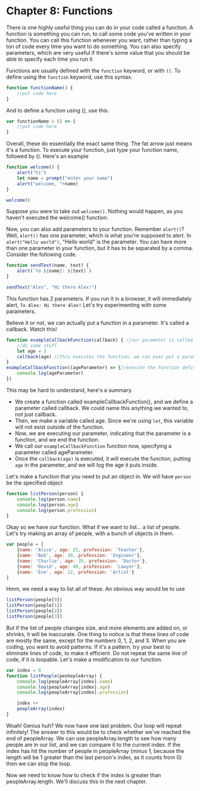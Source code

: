 # Chapter 8: Functions
There is one highly useful thing you can do in your code called a function. A function is something you can run, to call some code you've written in your function. You can call this function whenever you want, rather than typing a ton of code every time you want to do something. You can also specify parameters, which are very useful if there's some value that you should be able to specify each time you run it

Functions are usually defined with the `function` keyword, or with `()`.
To define using the `function` keyword, use this syntax.
```js
function functionName() {
    //put code here
}
```
And to define a function using (), use this.
```js
var functionName = () => {
    //put code here
}
```
Overall, these do essentially the exact same thing. The fat arrow just means it's a function.
To execute your function, just type your function name, followed by (). Here's an example

```js
function welcome() {
    alert("hi")
    let name = prompt("enter your name")
    alert("welcome, "+name)
}

welcome()
```
Suppose you were to take out `welcome()`. Nothing would happen, as you haven't executed the welcome() function.

Now, you can also add parameters to your function. Remember `alert()`? Well, `alert()` has one parameter, which is what you're supposed to alert.
In `alert("Hello world")`, "Hello world" is the parameter. You can have more than one parameter in your function, but it has to be separated by a comma. Consider the following code.
```js
function sendText(name, text) {
    alert(`To ${name}: ${text}`)
}

sendText("Alex", "Hi there Alex!")
```
This function has 2 parameters. If you run it in a browser, it will immediately alert, `To Alex: Hi there Alex!`
Let's try experimenting with some parameters.

Believe it or not, we can actually put a function in a parameter. It's called a callback. Watch this!
```js
function exampleCallbackFunction(callback) { //our parameter is called callback.
    //do some stuff
    let age = 3
    callback(age) //this executes the function, we can even put a parameter in it
}
exampleCallbackFunction((ageParameter) => {//execute the function defined, note the value we put in the parameter
    console.log(ageParameter)
})
```
This may be hard to understand, here's a summary.
- We create a function called exampleCallbackFunction(), and we define a parameter called callback. We could name this anything we wanted to, not just callback.
- Then, we make a variable called age. Since we're using `let`, this variable will not exist outside of the function.
- Now, we are executing our parameter, indicating that the parameter is a function, and we end the function.
- We call our `exampleCallbackFunction` function now, specifying a parameter called ageParameter.
- Once the `callback(age)` is executed, it will execute the function, putting `age` in the parameter, and we will log the age it puts inside.

Let's make a function that you need to put an object in. We will have `person` be the specified object
```js
function listPerson(person) {
    console.log(person.name)
    console.log(person.age)
    console.log(person.profession)
}
```
Okay so we have our function. What if we want to list... a list of people. Let's try making an array of people, with a bunch of objects in them.
```js
var people = [
    {name: 'Alice', age: 25, profession: 'Teacher'},
    {name: 'Bob', age: 30, profession: 'Engineer'},
    {name: 'Charlie', age: 35, profession: 'Doctor'},
    {name: 'David', age: 40, profession: 'Lawyer'},
    {name: 'Eve', age: 22, profession: 'Artist'}
]
```
Hmm, we need a way to list all of these. An obvious way would be to use
```js
listPerson(people[0])
listPerson(people[1])
listPerson(people[2])
listPerson(people[3])
```
But if the list of people changes size, and more elements are added on, or shrinks, it will be inaccurate.
One thing to notice is that these lines of code are mostly the same, except for the numbers 0, 1, 2, and 3. When you are coding, you want to avoid patterns. If it's a pattern, try your best to eliminate lines of code, to make it efficient. Do not repeat the same line of code, if it is loopable. Let's make a modification to our function.

```js
var index = 0
function listPeople(peohepleArray) {
    console.log(peopleArray[index].name)
    console.log(peopleArray[index].age)
    console.log(peopleArray[index].profession)

    index ++
    peopleArray(index)
}
```

Woah! Genius huh? We now have one last problem. Our loop will repeat infinitely! The answer to this would be to check whether we've reached the end of peopleArray. We can use peopleArray.length to see how many people are in our list, and we can compare it to the current index. If the index has hit the number of people in peopleArray (minus 1, because the length will be 1 greater than the last person's index, as it counts from 0) then we can stop the loop.

Now we need to know how to check if the index is greater than peopleArray.length. We'll discuss this in the next chapter.